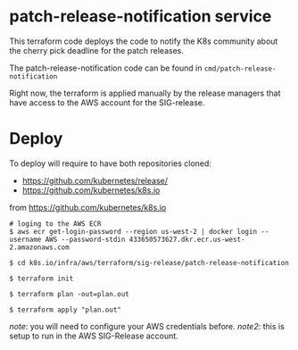 # patch-release-notification service

This terraform code deploys the code to notify the K8s community about the cherry pick deadline for the patch releases.

The patch-release-notification code can be found in `cmd/patch-release-notification`

Right now, the terraform is applied manually by the release managers that have access to the AWS account for the SIG-release.

# Deploy

To deploy will require to have both repositories cloned:

- https://github.com/kubernetes/release/
- https://github.com/kubernetes/k8s.io

from https://github.com/kubernetes/k8s.io

```
# loging to the AWS ECR
$ aws ecr get-login-password --region us-west-2 | docker login --username AWS --password-stdin 433650573627.dkr.ecr.us-west-2.amazonaws.com

$ cd k8s.io/infra/aws/terraform/sig-release/patch-release-notification

$ terraform init

$ terraform plan -out=plan.out

$ terraform apply "plan.out"
```

_note_: you will need to configure your AWS credentials before.
_note2_: this is setup to run in the AWS SIG-Release account.

